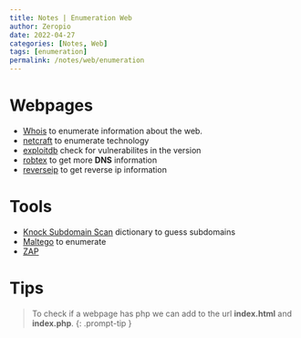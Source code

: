 ```yaml
---
title: Notes | Enumeration Web
author: Zeropio
date: 2022-04-27
categories: [Notes, Web]
tags: [enumeration]
permalink: /notes/web/enumeration
---
```


# Webpages
- [Whois](https://whois.domaintools.com/) to enumerate information about the web.
- [netcraft](https://sitereport.netcraft.com/) to enumerate technology
- [exploitdb](https://www.exploit-db.com/) check for vulnerabilites in the version
- [robtex](https://www.robtex.com/) to get more **DNS** information
- [reverseip](https://viewdns.info/reverseip/) to get reverse ip information

# Tools
- [Knock Subdomain Scan](https://github.com/guelfoweb/knock) dictionary to guess subdomains
- [Maltego](https://www.maltego.com/) to enumerate
- [ZAP](https://www.zaproxy.org/)

# Tips

> To check if a webpage has php we can add to the url **index.html** and **index.php**.
{: .prompt-tip }
